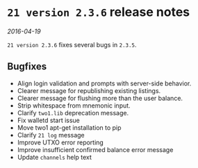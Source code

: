 # `21 version 2.3.6` release notes

*2016-04-19*

`21 version 2.3.6` fixes several bugs in `2.3.5`.

## Bugfixes
* Align login validation and prompts with server-side behavior.
* Clearer message for republishing existing listings.
* Clearer message for flushing more than the user balance.
* Strip whitespace from mnemonic input.
* Clarify `two1.lib` deprecation message.
* Fix walletd start issue
* Move two1 apt-get installation to pip
* Clarify `21 log` message
* Improve UTXO error reporting
* Improve insufficient confirmed balance error message
* Update `channels` help text
